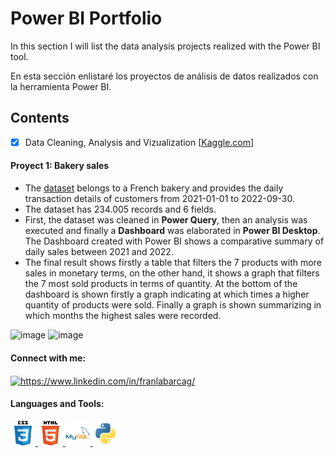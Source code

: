 # Power BI Portfolio

<!--

**Fraan-Lab/Fraan-Lab** is a ✨ _special_ ✨ repository because its `README.md` (this file) appears on your GitHub profile. -->

<p> In this section I will list the data analysis projects realized with the Power BI tool. </p>

<p> En esta sección enlistaré los proyectos de análisis de datos realizados con la herramienta Power BI. </p>

## Contents
  - [x] Data Cleaning, Analysis and Vizualization [[Kaggle.com](https://www.kaggle.com/)]
 #### Proyect 1: Bakery sales

- The  [dataset](https://github.com/Fraan-Lab/Data_Analysis_Portfolio/blob/main/DATASETS/bakery_sales.csv) belongs to a French bakery and provides the daily transaction details of customers from 2021-01-01 to 2022-09-30.
- The dataset has 234.005 records and 6 fields.
- First, the dataset was cleaned in **Power Query**, then an analysis was executed and finally a **Dashboard** was elaborated in **Power BI Desktop**. The Dashboard created with Power BI shows a comparative summary of daily sales between 2021 and 2022.
- The final result shows firstly a table that filters the 7 products with more sales in monetary terms, on the other hand, it shows a graph that filters the 7 most sold products in terms of quantity. At the bottom of the dashboard is shown firstly a graph indicating at which times a higher quantity of products were sold. Finally a graph is shown summarizing in which months the highest sales were recorded.

![image](https://github.com/Fraan-Lab/Power-BI-Portfolio/blob/main/Bakery%20sales/Dashboard%202021%20Bakery_sales.png)
![image](https://github.com/Fraan-Lab/Power-BI-Portfolio/blob/main/Bakery%20sales/Dashboard%202022%20Bakery_sales.png)


<h4 align="left">Connect with me:</h4>
<p align="left">
<a href="https://linkedin.com/in/https://www.linkedin.com/in/franlabarcag/" target="blank"><img align="center" src="https://raw.githubusercontent.com/rahuldkjain/github-profile-readme-generator/master/src/images/icons/Social/linked-in-alt.svg" alt="https://www.linkedin.com/in/franlabarcag/" height="30" width="40" /></a>
</p>

<h4 align="left">Languages and Tools:</h4>
<p align="left"> <a href="https://www.w3schools.com/css/" target="_blank" rel="noreferrer"> <img src="https://raw.githubusercontent.com/devicons/devicon/master/icons/css3/css3-original-wordmark.svg" alt="css3" width="40" height="40"/> </a> <a href="https://www.w3.org/html/" target="_blank" rel="noreferrer"> <img src="https://raw.githubusercontent.com/devicons/devicon/master/icons/html5/html5-original-wordmark.svg" alt="html5" width="40" height="40"/> </a> <a href="https://www.mysql.com/" target="_blank" rel="noreferrer"> <img src="https://raw.githubusercontent.com/devicons/devicon/master/icons/mysql/mysql-original-wordmark.svg" alt="mysql" width="40" height="40"/> </a> <a href="https://www.python.org" target="_blank" rel="noreferrer"> <img src="https://raw.githubusercontent.com/devicons/devicon/master/icons/python/python-original.svg" alt="python" width="40" height="40"/> </a> </p>

